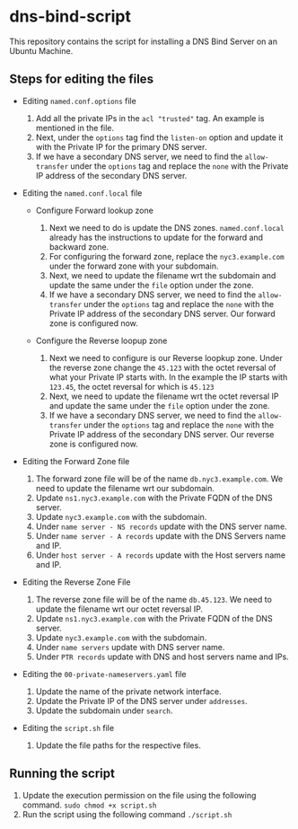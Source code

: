 # dns-bind-script
This repository contains the script for installing a DNS Bind Server on an Ubuntu Machine.

## Steps for editing the files
-   Editing `named.conf.options` file
    1.  Add all the private IPs in the `acl "trusted"` tag. An example is mentioned in the file.
    2.  Next, under the `options` tag find the `listen-on` option and update it with the Private IP for the 
        primary DNS server.
    3.  If we have a secondary DNS server, we need to find the `allow-transfer` under the `options` tag and replace the `none` with the 
        Private IP address of the secondary DNS server.

- Editing the `named.conf.local` file
    - Configure Forward lookup zone
        1.  Next we need to do is update the DNS zones. `named.conf.local` already has the instructions to update for the forward and
            backward zone.
        2.  For configuring the forward zone, replace the `nyc3.example.com` under the forward zone with your subdomain.
        3.  Next, we need to update the filename wrt the subdomain and update the same under the `file` option under the zone.
        4.  If we have a secondary DNS server, we need to find the `allow-transfer` under the `options` tag and replace the `none`
            with the Private IP address of the secondary DNS server. Our forward zone is configured now.
    
    - Configure the Reverse loopup zone
        1.  Next we need to configure is our Reverse loopkup zone. Under the reverse zone change the `45.123` with the octet reversal
            of what your Private IP starts with. In the example the IP starts with `123.45`, the octet reversal for which is `45.123`
        2.  Next, we need to update the filename wrt the octet reversal IP and update the same under the `file` option under the zone.
        3.  If we have a secondary DNS server, we need to find the `allow-transfer` under the `options` tag and replace the `none`
            with the Private IP address of the secondary DNS server. Our reverse zone is configured now.

- Editing the Forward Zone file
    1.  The forward zone file will be of the name `db.nyc3.example.com`. We need to update the filename wrt our subdomain.
    2.  Update `ns1.nyc3.example.com` with the Private FQDN of the DNS server.
    3.  Update `nyc3.example.com` with the subdomain.
    4.  Under `name server - NS records` update with the DNS server name.
    5.  Under `name server - A records` update with the DNS Servers name and IP.
    6.  Under `host server - A records` update with the Host servers name and IP.

- Editing the Reverse Zone File
    1.  The reverse zone file will be of the name `db.45.123`. We need to update the filename wrt our octet reversal IP.
    2.  Update `ns1.nyc3.example.com` with the Private FQDN of the DNS server.
    3.  Update `nyc3.example.com` with the subdomain.
    4.  Under `name servers` update with DNS server name.
    5.  Under `PTR records` update with DNS and host servers name and IPs.

- Editing the `00-private-nameservers.yaml` file
    1.  Update the name of the private network interface.
    2.  Update the Private IP of the DNS server under `addresses`.
    3.  Update the subdomain under `search`.

- Editing the `script.sh` file
    1. Update the file paths for the respective files.


## Running the script

1.  Update the execution permission on the file using the following command.
    `sudo chmod +x script.sh`
2.  Run the script using the following command
    `./script.sh`
